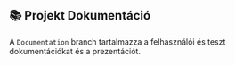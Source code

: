 ## 📚 Projekt Dokumentáció

A `Documentation` branch tartalmazza a felhasználói és teszt dokumentációkat és a prezentációt.
